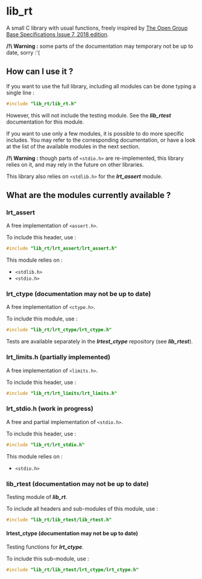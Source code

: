 # lib_rt
A small C library with usual functions, freely inspired by [The Open Group Base Specifications Issue 7, 2018 edition](http://pubs.opengroup.org/onlinepubs/9699919799/).

**/!\\ Warning :** some parts of the documentation may temporary not be up to date, sorry :'(

## How can I use it ?
If you want to use the full library, including all modules can be done typing a single line :
``` C
#include "lib_rt/lib_rt.h"
```
However, this will not include the testing module. See the **_lib_rtest_** documentation for this module.

If you want to use only a few modules, it is possible to do more specific includes. You may refer to the corresponding documentation, or have a look at the list of the available modules in the next section.

**/!\\ Warning :** though parts of ```<stdio.h>``` are re-implemented, this library relies on it, and may rely in the future on other libraries.

This library also relies on ```<stdlib.h>``` for the **_lrt_assert_** module.

## What are the modules currently available ?
### lrt_assert
A free implementation of ```<assert.h>```.

To include this header, use :
``` C
#include "lib_rt/lrt_assert/lrt_assert.h"
```
This module relies on :
  - ```<stdlib.h>```
  - ```<stdio.h>```

### lrt_ctype (documentation may not be up to date)
A free implementation of ```<ctype.h>```.

To include this module, use :
```C
#include "lib_rt/lrt_ctype/lrt_ctype.h"
```
Tests are available separately in the **_lrtest_ctype_** repository (see **_lib_rtest_**).

### lrt_limits.h (partially implemented)
A free implementation of ```<limits.h>```.

To include this header, use :
```C
#include "lib_rt/lrt_limits/lrt_limits.h"
```

### lrt_stdio.h (work in progress)
A free and partial implementation of ```<stdio.h>```.

To include this header, use :
```C
#include "lib_rt/lrt_stdio.h"
```
This module relies on :
  - ```<stdio.h>```

### lib_rtest (documentation may not be up to date)
Testing module of **_lib_rt_**.

To include all headers and sub-modules of this module, use :
```C
#include "lib_rt/lib_rtest/lib_rtest.h"
```

#### lrtest_ctype (documentation may not be up to date)
Testing functions for **_lrt_ctype_**.

To include this sub-module, use :
```C
#include "lib_rt/lib_rtest/lrt_ctype/lrt_ctype.h"
```
